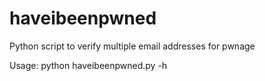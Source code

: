 # haveibeenpwned
Python script to verify multiple email addresses for pwnage

Usage:
python haveibeenpwned.py -h

